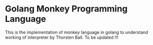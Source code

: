 # Golang Monkey Programming Language

This is the implementation of monkey language in golang to understand working of interpreter by Thorsten Ball. To be updated !!!